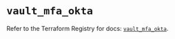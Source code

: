 # `vault_mfa_okta`

Refer to the Terraform Registry for docs: [`vault_mfa_okta`](https://registry.terraform.io/providers/hashicorp/vault/5.1.0/docs/resources/mfa_okta).
